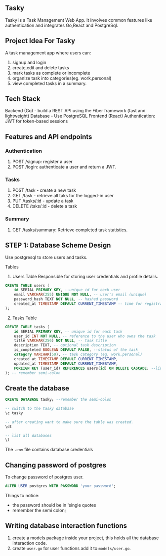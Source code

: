 ## Tasky
Tasky is a Task Management Web App.
It involves common features like authentication and integrates Go,React and PostgreSql.

## Project Idea For Tasky
A task management app where users can:
1. signup and login
2. create,edit and delete tasks
3. mark tasks as complete or incomplete
4. organize task into categories(eg. work,personal)
5. view completed tasks in a summary.

## Tech Stack
Backend (Go) - build a REST API using the Fiber framework (fast and lightweight)
Database - Use PostgreSQL
Frontend (React)
Authentication: JWT for token-based sessions

## Features and API endpoints
### Authentication
1. POST /signup: register a user
2. POST /login: authenticate a user and return a JWT.

### Tasks
1. POST /task - create a new task
2. GET /task - retrieve all taks for the logged-in user
3. PUT /tasks/:id - update a task
4. DELETE /taks/:id - delete a task

### Summary
1. GET /tasks/summary: Retrieve completed task statistics.



## STEP 1: Database Scheme Design
Use postgresql to store users and tasks.

Tables
1. Users Table
Responsible for storing user credentials and profile details.
```sql
CREATE TABLE users (
    id SERIAL PRIMARY KEY, --unique id for each user
    email VARCHAR(255) UNIQUE NOT NULL, -- user's email (unique)
    password_hash TEXT NOT NULL, -- hashed password
    created_at TIMESTAMP DEFAULT CURRENT_TIMESTAMP -- time for registration
);
```

2. Tasks Table
```sql
CREATE TABLE tasks (
    id SERIAL PRIMARY KEY, -- unique id for each task
    user_id INT NOT NULL, -- reference to the user who owns the task
    title VARCHAR(256) NOT NULL, -- task title
    description TEXT, -- optional task description
    is_completed BOOLEAN DEFAULT FALSE, --status of the task
    category VARCHAR(50), -- task category (eg, work,personal)
    created_at TIMESTAMP DEFAULT CURRENT_TIMESTAMP,
    updated_at TIMESTAMP DEFAULT CURRENT_TIMESTAMP,
    FOREIGN KEY (user_id) REFERENCES users(id) ON DELETE CASCADE; --links to users table.
); -- remember semi-colon
```

## Create the database
```sql
CREATE DATABASE tasky; --remember the semi-colon

-- switch to the tasky database
\c tasky

-- after creating want to make sure the table was created.
\dt

-- list all databases
\l
```

The `.env` file contains database credentials

## Changing password of postgres
To change password of postgres user.
```sql
ALTER USER postgres WITH PASSWORD 'your_password';
```

Things to notice:
- the password should be in 'single quotes
- remember the semi colon;

## Writing database interaction functions
1. create a models package inside your project, this holds all the database interaction code.
2. create `user.go` for user functions add it to `models/user.go`.

